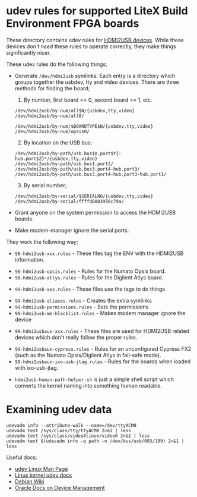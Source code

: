 # udev rules for supported LiteX Build Environment FPGA boards

These directory contains udev rules for
[HDMI2USB devices](https://hdmi2usb.tv). While these devices *don't need* these
rules to operate correctly, they make things significantly nicer.

These udev rules do the following things;

 * Generate `/dev/hdmi2usb` symlinks. Each entry is a directory which groups
   together the usbdev, tty and video devices. There are three methods for
   finding the board;

   1) By number, first board == 0, second board == 1, etc.
	```
	/dev/hdmi2usb/by-num/all$N/{usbdev,tty,video}
	/dev/hdmi2usb/by-num/all0/

	/dev/hdmi2usb/by-num/$BOARDTYPE$N/{usbdev,tty,video}
	/dev/hdmi2usb/by-num/opsis0/
	```

   2) By location on the USB bus;
	```
	/dev/hdmi2usb/by-path/usb.bus$X.port$Y{-hub.port$Z}*/{usbdev,tty,video}
	/dev/hdmi2usb/by-path/usb.bus1.port2/
	/dev/hdmi2usb/by-path/usb.bus3.port4-hub.port3/
	/dev/hdmi2usb/by-path/usb.bus3.port4-hub.port3-hub.port1/
	```

   3) By serial number;
	```
	/dev/hdmi2usb/by-serial/$SERIALNO/{usbdev,tty,video}
	/dev/hdmi2usb/by-serial/ffffd8803956c79a/
	```

 * Grant anyone on the system permission to access the HDMI2USB boards.
 * Make modem-manager ignore the serial ports.

They work the following way;

 * `98-hdmi2usb-xxx.rules` - These files tag the ENV with the HDMI2USB
   information.
  - `98-hdmi2usb-opsis.rules` - Rules for the Numato Opsis board.
  - `98-hdmi2usb-atlys.rules` - Rules for the Digilent Atlys board.

 * `99-hdmi2usb-xxx.rules` - These files use the tags to do things.
  - `99-hdmi2usb-aliases.rules` - Creates the extra symlinks
  - `99-hdmi2usb-permissions.rules` - Sets the permissions
  - `99-hdmi2usb-mm-blacklist.rules` - Makes modem manager ignore the device

 * `99-hdmi2usbaux-xxx.rules` - These files are used for HDMI2USB related
   devices which don't really follow the proper rules.
  - `99-hdmi2usbaux-cypress.rules` - Rules for an unconfigured Cypress FX2
    (such as the Numato Opsis/Digilent Atlys in fail-safe mode).
  - `99-hdmi2usbaux-ixo-usb-jtag.rules` - Rules for the boards when loaded with
    ixo-usb-jtag.

 * `hdmi2usb-human-path-helper.sh` is just a simple shell script which converts
   the kernel naming into something human readable.

# Examining udev data

```
udevadm info --attribute-walk --name=/dev/ttyACM0
udevadm test /sys/class/tty/ttyACM0 2>&1 | less
udevadm test /sys/class/video4linux/video0 2>&1 | less
udevadm test $(udevadm info -q path -n /dev/bus/usb/003/109) 2>&1 | less
```

Useful docs:
 * [udev Linux Man Page](http://linux.die.net/man/8/udev)
 * [Linux kernel udev docs](https://www.kernel.org/pub/linux/utils/kernel/hotplug/udev/udev.html)
 * [Debian Wiki](https://wiki.debian.org/udev)
 * [Oracle Docs on Device Management](https://docs.oracle.com/cd/E37670_01/E41138/html/ol_devices.html)
